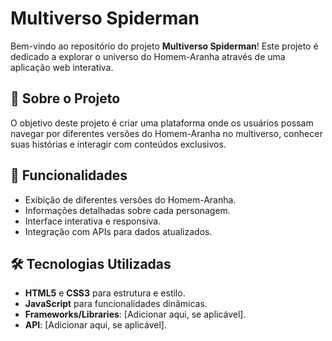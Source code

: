 # Multiverso Spiderman

Bem-vindo ao repositório do projeto **Multiverso Spiderman**! Este projeto é dedicado a explorar o universo do Homem-Aranha através de uma aplicação web interativa.

## 📖 Sobre o Projeto

O objetivo deste projeto é criar uma plataforma onde os usuários possam navegar por diferentes versões do Homem-Aranha no multiverso, conhecer suas histórias e interagir com conteúdos exclusivos.

## 🚀 Funcionalidades

- Exibição de diferentes versões do Homem-Aranha.
- Informações detalhadas sobre cada personagem.
- Interface interativa e responsiva.
- Integração com APIs para dados atualizados.

## 🛠️ Tecnologias Utilizadas

- **HTML5** e **CSS3** para estrutura e estilo.
- **JavaScript** para funcionalidades dinâmicas.
- **Frameworks/Libraries**: [Adicionar aqui, se aplicável].
- **API**: [Adicionar aqui, se aplicável].
